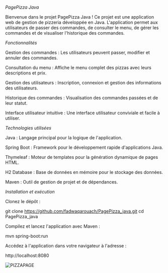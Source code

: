 *PagePizza Java*

Bienvenue dans le projet PagePizza Java ! Ce projet est une application web de gestion de pizzeria développée en Java. L'application permet aux utilisateurs de passer des commandes, de consulter le menu, de gérer les commandes et de visualiser l'historique des commandes.

*Fonctionnalités*

Gestion des commandes : Les utilisateurs peuvent passer, modifier et annuler des commandes.

Consultation du menu : Affiche le menu complet des pizzas avec leurs descriptions et prix.

Gestion des utilisateurs : Inscription, connexion et gestion des informations des utilisateurs.

Historique des commandes : Visualisation des commandes passées et de leur statut.

Interface utilisateur intuitive : Une interface utilisateur conviviale et facile à utiliser.

*Technologies utilisées*

Java : Langage principal pour la logique de l'application.

Spring Boot : Framework pour le développement rapide d'applications Java.

Thymeleaf : Moteur de templates pour la génération dynamique de pages HTML.

H2 Database : Base de données en mémoire pour le stockage des données.

Maven : Outil de gestion de projet et de dépendances.

*Installation et exécution*

Clonez le dépôt :

git clone https://github.com/fadwaqarouach/PagePizza_java.git
cd PagePizza_java

Compilez et lancez l'application avec Maven :

mvn spring-boot:run

Accédez à l'application dans votre navigateur à l'adresse :

http://localhost:8080

![PIZZAPAGE](https://github.com/fadwaqarouach/PagePizza_java/assets/160190692/59b4baa6-724d-4e35-88ac-7bdd43c0f493)
